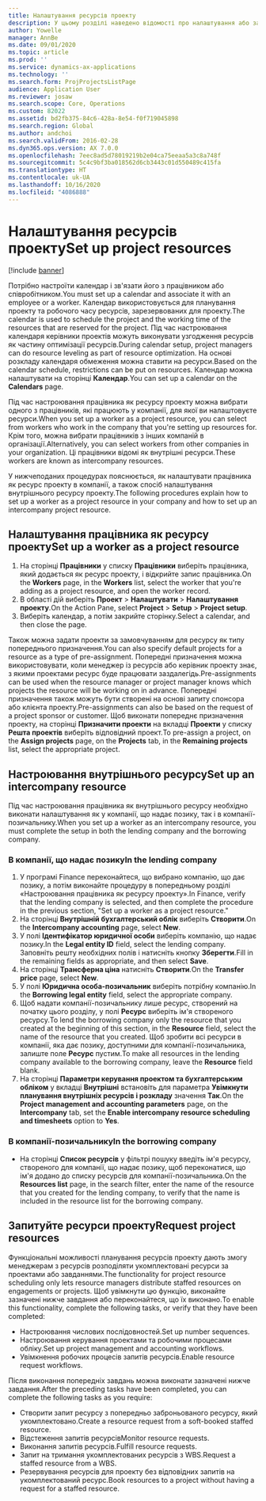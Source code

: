 ```yaml
---
title: Налаштування ресурсів проекту
description: У цьому розділі наведено відомості про налаштування або запит ресурсів проекту.
author: Yowelle
manager: AnnBe
ms.date: 09/01/2020
ms.topic: article
ms.prod: ''
ms.service: dynamics-ax-applications
ms.technology: ''
ms.search.form: ProjProjectsListPage
audience: Application User
ms.reviewer: josaw
ms.search.scope: Core, Operations
ms.custom: 82022
ms.assetid: bd2fb375-84c6-428a-8e54-f0f719045898
ms.search.region: Global
ms.author: andchoi
ms.search.validFrom: 2016-02-28
ms.dyn365.ops.version: AX 7.0.0
ms.openlocfilehash: 7eec8ad5d78019219b2e04ca75eeaa5a3c8a748f
ms.sourcegitcommit: 5c4c9bf3ba018562d6cb3443c01d550489c415fa
ms.translationtype: HT
ms.contentlocale: uk-UA
ms.lasthandoff: 10/16/2020
ms.locfileid: "4086888"
---
```

# <a name="set-up-project-resources"></a><span data-ttu-id="3e44a-103">Налаштування ресурсів проекту</span><span class="sxs-lookup"><span data-stu-id="3e44a-103">Set up project resources</span></span>

[!include [banner](../includes/banner.md)]

<span data-ttu-id="3e44a-104">Потрібно настроїти календар і зв'язати його з працівником або співробітником.</span><span class="sxs-lookup"><span data-stu-id="3e44a-104">You must set up a calendar and associate it with an employee or a worker.</span></span> <span data-ttu-id="3e44a-105">Календар використовується для планування проекту та робочого часу ресурсів, зарезервованих для проекту.</span><span class="sxs-lookup"><span data-stu-id="3e44a-105">The calendar is used to schedule the project and the working time of the resources that are reserved for the project.</span></span> <span data-ttu-id="3e44a-106">Під час настроювання календаря керівники проектів можуть виконувати узгодження ресурсів як частину оптимізації ресурсів.</span><span class="sxs-lookup"><span data-stu-id="3e44a-106">During calendar setup, project managers can do resource leveling as part of resource optimization.</span></span> <span data-ttu-id="3e44a-107">На основі розкладу календаря обмеження можна ставити на ресурси.</span><span class="sxs-lookup"><span data-stu-id="3e44a-107">Based on the calendar schedule, restrictions can be put on resources.</span></span> <span data-ttu-id="3e44a-108">Календар можна налаштувати на сторінці **Календар**.</span><span class="sxs-lookup"><span data-stu-id="3e44a-108">You can set up a calendar on the **Calendars** page.</span></span>

<span data-ttu-id="3e44a-109">Під час настроювання працівника як ресурсу проекту можна вибрати одного з працівників, які працюють у компанії, для якої ви налаштовуєте ресурси.</span><span class="sxs-lookup"><span data-stu-id="3e44a-109">When you set up a worker as a project resource, you can select from workers who work in the company that you're setting up resources for.</span></span> <span data-ttu-id="3e44a-110">Крім того, можна вибрати працівників з інших компаній в організації.</span><span class="sxs-lookup"><span data-stu-id="3e44a-110">Alternatively, you can select workers from other companies in your organization.</span></span> <span data-ttu-id="3e44a-111">Ці працівники відомі як внутрішні ресурси.</span><span class="sxs-lookup"><span data-stu-id="3e44a-111">These workers are known as intercompany resources.</span></span>

<span data-ttu-id="3e44a-112">У нижчеподаних процедурах пояснюється, як налаштувати працівника як ресурс проекту в компанії, а також спосіб налаштування внутрішнього ресурсу проекту.</span><span class="sxs-lookup"><span data-stu-id="3e44a-112">The following procedures explain how to set up a worker as a project resource in your company and how to set up an intercompany project resource.</span></span>

## <a name="set-up-a-worker-as-a-project-resource"></a><span data-ttu-id="3e44a-113">Налаштування працівника як ресурсу проекту</span><span class="sxs-lookup"><span data-stu-id="3e44a-113">Set up a worker as a project resource</span></span>

1. <span data-ttu-id="3e44a-114">На сторінці **Працівники** у списку **Працівники** виберіть працівника, який додається як ресурс проекту, і відкрийте запис працівника.</span><span class="sxs-lookup"><span data-stu-id="3e44a-114">On the **Workers** page, in the **Workers** list, select the worker that you're adding as a project resource, and open the worker record.</span></span>
2. <span data-ttu-id="3e44a-115">В області дій виберіть **Проект** &gt; **Налаштувати** &gt; **Налаштування проекту**.</span><span class="sxs-lookup"><span data-stu-id="3e44a-115">On the Action Pane, select **Project** &gt; **Setup** &gt; **Project setup**.</span></span>
3. <span data-ttu-id="3e44a-116">Виберіть календар, а потім закрийте сторінку.</span><span class="sxs-lookup"><span data-stu-id="3e44a-116">Select a calendar, and then close the page.</span></span>

<span data-ttu-id="3e44a-117">Також можна задати проекти за замовчуванням для ресурсу як типу попереднього призначення.</span><span class="sxs-lookup"><span data-stu-id="3e44a-117">You can also specify default projects for a resource as a type of pre-assignment.</span></span> <span data-ttu-id="3e44a-118">Попередні призначення можна використовувати, коли менеджер із ресурсів або керівник проекту знає, з якими проектами ресурс буде працювати заздалегідь.</span><span class="sxs-lookup"><span data-stu-id="3e44a-118">Pre-assignments can be used when the resource manager or project manager knows which projects the resource will be working on in advance.</span></span> <span data-ttu-id="3e44a-119">Попередні призначення також можуть бути створені на основі запиту спонсора або клієнта проекту.</span><span class="sxs-lookup"><span data-stu-id="3e44a-119">Pre-assignments can also be based on the request of a project sponsor or customer.</span></span> <span data-ttu-id="3e44a-120">Щоб виконати попереднє призначення проекту, на сторінці **Призначити проекти** на вкладці **Проекти** у списку **Решта проектів** виберіть відповідний проект.</span><span class="sxs-lookup"><span data-stu-id="3e44a-120">To pre-assign a project, on the **Assign projects** page, on the **Projects** tab, in the **Remaining projects** list, select the appropriate project.</span></span>

## <a name="set-up-an-intercompany-resource"></a><span data-ttu-id="3e44a-121">Настроювання внутрішнього ресурсу</span><span class="sxs-lookup"><span data-stu-id="3e44a-121">Set up an intercompany resource</span></span>

<span data-ttu-id="3e44a-122">Під час настроювання працівника як внутрішнього ресурсу необхідно виконати налаштування як у компанії, що надає позику, так і в компанії-позичальнику.</span><span class="sxs-lookup"><span data-stu-id="3e44a-122">When you set up a worker as an intercompany resource, you must complete the setup in both the lending company and the borrowing company.</span></span>

### <a name="in-the-lending-company"></a><span data-ttu-id="3e44a-123">В компанії, що надає позику</span><span class="sxs-lookup"><span data-stu-id="3e44a-123">In the lending company</span></span>

1. <span data-ttu-id="3e44a-124">У програмі Finance переконайтеся, що вибрано компанію, що дає позику, а потім виконайте процедуру в попередньому розділі «Настроювання працівника як ресурсу проекту».</span><span class="sxs-lookup"><span data-stu-id="3e44a-124">In Finance, verify that the lending company is selected, and then complete the procedure in the previous section, "Set up a worker as a project resource."</span></span>
2. <span data-ttu-id="3e44a-125">На сторінці **Внутрішній бухгалтерський облік** виберіть **Створити**.</span><span class="sxs-lookup"><span data-stu-id="3e44a-125">On the **Intercompany accounting** page, select **New**.</span></span>
3. <span data-ttu-id="3e44a-126">У полі **Ідентифікатор юридичної особи** виберіть компанію, що надає позику.</span><span class="sxs-lookup"><span data-stu-id="3e44a-126">In the **Legal entity ID** field, select the lending company.</span></span> <span data-ttu-id="3e44a-127">Заповніть решту необхідних полів і натисніть кнопку **Зберегти**.</span><span class="sxs-lookup"><span data-stu-id="3e44a-127">Fill in the remaining fields as appropriate, and then select **Save**.</span></span>
4. <span data-ttu-id="3e44a-128">На сторінці **Трансферна ціна** натисніть **Створити**.</span><span class="sxs-lookup"><span data-stu-id="3e44a-128">On the **Transfer price** page, select **New**.</span></span>
5. <span data-ttu-id="3e44a-129">У полі **Юридична особа-позичальник** виберіть потрібну компанію.</span><span class="sxs-lookup"><span data-stu-id="3e44a-129">In the **Borrowing legal entity** field, select the appropriate company.</span></span>
6. <span data-ttu-id="3e44a-130">Щоб надати компанії-позичальнику лише ресурс, створений на початку цього розділу, у полі **Ресурс** виберіть ім'я створеного ресурсу.</span><span class="sxs-lookup"><span data-stu-id="3e44a-130">To lend the borrowing company only the resource that you created at the beginning of this section, in the **Resource** field, select the name of the resource that you created.</span></span> <span data-ttu-id="3e44a-131">Щоб зробити всі ресурси в компанії, яка дає позику, доступними для компанії-позичальника, залиште поле **Ресурс** пустим.</span><span class="sxs-lookup"><span data-stu-id="3e44a-131">To make all resources in the lending company available to the borrowing company, leave the **Resource** field blank.</span></span>
7. <span data-ttu-id="3e44a-132">На сторінці **Параметри керування проектом та бухгалтерським обліком** у вкладці **Внутрішні** встановіть для параметра **Увімкнути планування внутрішніх ресурсів і розкладу** значення **Так**.</span><span class="sxs-lookup"><span data-stu-id="3e44a-132">On the **Project management and accounting parameters** page, on the **Intercompany** tab, set the **Enable intercompany resource scheduling and timesheets** option to **Yes**.</span></span>

### <a name="in-the-borrowing-company"></a><span data-ttu-id="3e44a-133">В компанії-позичальнику</span><span class="sxs-lookup"><span data-stu-id="3e44a-133">In the borrowing company</span></span>

- <span data-ttu-id="3e44a-134">На сторінці **Список ресурсів** у фільтрі пошуку введіть ім'я ресурсу, створеного для компанії, що надає позику, щоб переконатися, що ім'я додано до списку ресурсів для компанії-позичальника.</span><span class="sxs-lookup"><span data-stu-id="3e44a-134">On the **Resources list** page, in the search filter, enter the name of the resource that you created for the lending company, to verify that the name is included in the resource list for the borrowing company.</span></span>

## <a name="request-project-resources"></a><span data-ttu-id="3e44a-135">Запитуйте ресурси проекту</span><span class="sxs-lookup"><span data-stu-id="3e44a-135">Request project resources</span></span>
<span data-ttu-id="3e44a-136">Функціональні можливості планування ресурсів проекту дають змогу менеджерам з ресурсів розподіляти укомплектовані ресурси за проектами або завданнями.</span><span class="sxs-lookup"><span data-stu-id="3e44a-136">The functionality for project resource scheduling only lets resource managers distribute staffed resources on engagements or projects.</span></span> <span data-ttu-id="3e44a-137">Щоб увімкнути цю функцію, виконайте зазначені нижче завдання або переконайтеся, що їх виконано.</span><span class="sxs-lookup"><span data-stu-id="3e44a-137">To enable this functionality, complete the following tasks, or verify that they have been completed:</span></span>

- <span data-ttu-id="3e44a-138">Настроювання числових послідовностей.</span><span class="sxs-lookup"><span data-stu-id="3e44a-138">Set up number sequences.</span></span>
- <span data-ttu-id="3e44a-139">Настроювання керування проектами та робочими процесами обліку.</span><span class="sxs-lookup"><span data-stu-id="3e44a-139">Set up project management and accounting workflows.</span></span>
- <span data-ttu-id="3e44a-140">Увімкнення робочих процесів запитів ресурсів.</span><span class="sxs-lookup"><span data-stu-id="3e44a-140">Enable resource request workflows.</span></span>

<span data-ttu-id="3e44a-141">Після виконання попередніх завдань можна виконати зазначені нижче завдання.</span><span class="sxs-lookup"><span data-stu-id="3e44a-141">After the preceding tasks have been completed, you can complete the following tasks as you require:</span></span>

- <span data-ttu-id="3e44a-142">Створити запит ресурсу з попередньо заброньованого ресурсу, який укомплектовано.</span><span class="sxs-lookup"><span data-stu-id="3e44a-142">Create a resource request from a soft-booked staffed resource.</span></span>
- <span data-ttu-id="3e44a-143">Відстеження запитів ресурсів</span><span class="sxs-lookup"><span data-stu-id="3e44a-143">Monitor resource requests.</span></span>
- <span data-ttu-id="3e44a-144">Виконання запитів ресурсів.</span><span class="sxs-lookup"><span data-stu-id="3e44a-144">Fulfill resource requests.</span></span>
- <span data-ttu-id="3e44a-145">Запит на тримання укомплектованих ресурсів з WBS.</span><span class="sxs-lookup"><span data-stu-id="3e44a-145">Request a staffed resource from a WBS.</span></span>
- <span data-ttu-id="3e44a-146">Резервування ресурсів для проекту без відповідних запитів на укомплектований ресурс.</span><span class="sxs-lookup"><span data-stu-id="3e44a-146">Book resources to a project without having a request for a staffed resource.</span></span>
